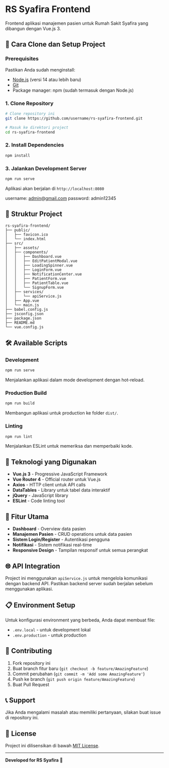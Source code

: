 # RS Syafira Frontend

Frontend aplikasi manajemen pasien untuk Rumah Sakit Syafira yang dibangun dengan Vue.js 3.

## 🚀 Cara Clone dan Setup Project

### Prerequisites

Pastikan Anda sudah menginstall:

- [Node.js](https://nodejs.org/) (versi 14 atau lebih baru)
- [Git](https://git-scm.com/)
- Package manager: npm (sudah termasuk dengan Node.js)

### 1. Clone Repository

```bash
# Clone repository ini
git clone https://github.com/username/rs-syafira-frontend.git

# Masuk ke direktori project
cd rs-syafira-frontend
```

### 2. Install Dependencies

```bash
npm install
```

### 3. Jalankan Development Server

```bash
npm run serve
```

Aplikasi akan berjalan di `http://localhost:8080`

username: admin@gmail.com
password: admin12345

## 📁 Struktur Project

```
rs-syafira-frontend/
├── public/
│   ├── favicon.ico
│   └── index.html
├── src/
│   ├── assets/
│   ├── components/
│   │   ├── Dashboard.vue
│   │   ├── EditPatientModal.vue
│   │   ├── LoadingSpinner.vue
│   │   ├── LoginForm.vue
│   │   ├── NotificationCenter.vue
│   │   ├── PatientForm.vue
│   │   ├── PatientTable.vue
│   │   └── SignupForm.vue
│   ├── services/
│   │   └── apiService.js
│   ├── App.vue
│   └── main.js
├── babel.config.js
├── jsconfig.json
├── package.json
├── README.md
└── vue.config.js
```

## 🛠️ Available Scripts

### Development

```bash
npm run serve
```

Menjalankan aplikasi dalam mode development dengan hot-reload.

### Production Build

```bash
npm run build
```

Membangun aplikasi untuk production ke folder `dist/`.

### Linting

```bash
npm run lint
```

Menjalankan ESLint untuk memeriksa dan memperbaiki kode.

## 🔧 Teknologi yang Digunakan

- **Vue.js 3** - Progressive JavaScript Framework
- **Vue Router 4** - Official router untuk Vue.js
- **Axios** - HTTP client untuk API calls
- **DataTables** - Library untuk tabel data interaktif
- **jQuery** - JavaScript library
- **ESLint** - Code linting tool

## 📱 Fitur Utama

- **Dashboard** - Overview data pasien
- **Manajemen Pasien** - CRUD operations untuk data pasien
- **Sistem Login/Register** - Autentikasi pengguna
- **Notifikasi** - Sistem notifikasi real-time
- **Responsive Design** - Tampilan responsif untuk semua perangkat

## 🌐 API Integration

Project ini menggunakan `apiService.js` untuk mengelola komunikasi dengan backend API. Pastikan backend server sudah berjalan sebelum menggunakan aplikasi.

## 📋 Environment Setup

Untuk konfigurasi environment yang berbeda, Anda dapat membuat file:

- `.env.local` - untuk development lokal
- `.env.production` - untuk production

## 🤝 Contributing

1. Fork repository ini
2. Buat branch fitur baru (`git checkout -b feature/AmazingFeature`)
3. Commit perubahan (`git commit -m 'Add some AmazingFeature'`)
4. Push ke branch (`git push origin feature/AmazingFeature`)
5. Buat Pull Request

## 📞 Support

Jika Anda mengalami masalah atau memiliki pertanyaan, silakan buat issue di repository ini.

## 📄 License

Project ini dilisensikan di bawah [MIT License](LICENSE).

---

**Developed for RS Syafira** 🏥
